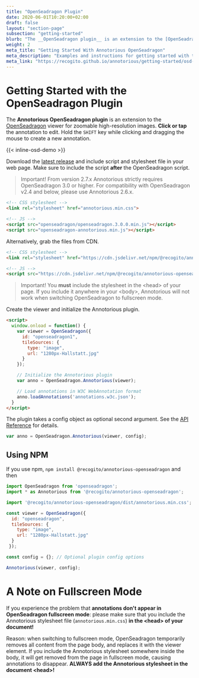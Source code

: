 ```yaml
---
title: "OpenSeadragon Plugin"
date: 2020-06-01T10:20:00+02:00
draft: false
layout: "section-page"
subsection: "getting-started"
blurb: "The __OpenSeadragon plugin__ is an extension to the [OpenSeadragon](http://openseadragon.github.io/) viewer for zoomable high-resolution images."
weight: 2
meta_title: "Getting Started With Annotorious OpenSeadragon"
meta_description: "Examples and instructions for getting started with the Annotorious OpenSeadragon plugin for image annotation"
meta_link: "https://recogito.github.io/annotorious/getting-started/osd-plugin"
---
```


# Getting Started with the OpenSeadragon Plugin

The __Annotorious OpenSeadragon plugin__ is an extension to the [OpenSeadragon](http://openseadragon.github.io/)
viewer for zoomable high-resolution images. __Click or tap__ the annotation to edit. Hold the `SHIFT` key while 
clicking and dragging the mouse to create a new annotation.

{{< inline-osd-demo >}}

Download the [latest release](https://github.com/recogito/annotorious-openseadragon/releases/latest)
and include script and stylesheet file in your web page. Make sure to include the script __after__ the
OpenSeadragon script.

> Important! From version 2.7.x Annotorious strictly requires OpenSeadragon 3.0 or higher.
> For compatibility with OpenSeadragon v2.4 and below, please use Annotorious 2.6.x. 

```html
<!-- CSS stylesheet -->
<link rel="stylesheet" href="annotorious.min.css">

<!-- JS -->
<script src="openseadragon/openseadragon.3.0.0.min.js"></script>
<script src="openseadragon-annotorious.min.js"></script>
```

Alternatively, grab the files from CDN.

```html
<!-- CSS stylesheet -->
<link rel="stylesheet" href="https://cdn.jsdelivr.net/npm/@recogito/annotorious-openseadragon@{{< version-osd >}}/dist/annotorious.min.css">

<!-- JS -->
<script src="https://cdn.jsdelivr.net/npm/@recogito/annotorious-openseadragon@{{< version-osd >}}/dist/openseadragon-annotorious.min.js"></script>
```

> Important! You __must__ include the stylesheet in the \<head\> of your page. If you include it
> anywhere in your \<body\>, Annotorious will not work when switching OpenSeadragon to fullscreen mode. 

Create the viewer and initialize the Annotorious plugin.

```html
<script>
  window.onload = function() {
    var viewer = OpenSeadragon({
      id: "openseadragon1",
      tileSources: {
        type: "image",
        url: "1280px-Hallstatt.jpg"
      }
    });

    // Initialize the Annotorious plugin
    var anno = OpenSeadragon.Annotorious(viewer);

    // Load annotations in W3C WebAnnotation format
    anno.loadAnnotations('annotations.w3c.json');
  }
</script>
```

The plugin takes a config object as optional second argument. See the [API Reference](/annotorious/api-docs/osd-plugin/) for details.

```javascript
var anno = OpenSeadragon.Annotorious(viewer, config);
```

## Using NPM

If you use npm, `npm install @recogito/annotorious-openseadragon` and then

```javascript
import OpenSeadragon from 'openseadragon';
import * as Annotorious from '@recogito/annotorious-openseadragon';

import '@recogito/annotorious-openseadragon/dist/annotorious.min.css';

const viewer = OpenSeadragon({
  id: "openseadragon",
  tileSources: {
    type: "image",
    url: "1280px-Hallstatt.jpg"
  }
 });

const config = {}; // Optional plugin config options

Annotorious(viewer, config);
```

# A Note on Fullscreen Mode

If you experience the problem that __annotations don't appear in OpenSeadragon
fullscreen mode__: please make sure that you include the Annotorious 
stylesheet file (`annotorious.min.css`) __in the &lt;head&gt; of your document!__

Reason: when switching to fullscreen mode, OpenSeadragon temporarily removes 
all content from the page body, and replaces it with the viewer element. If you
include the Annotorious stylesheet somewhere inside the body, it will get removed 
from the page in fullscreen mode, causing annotations to disappear. __ALWAYS add 
the Annotorious stylesheet in the document &lt;head&gt;!__

